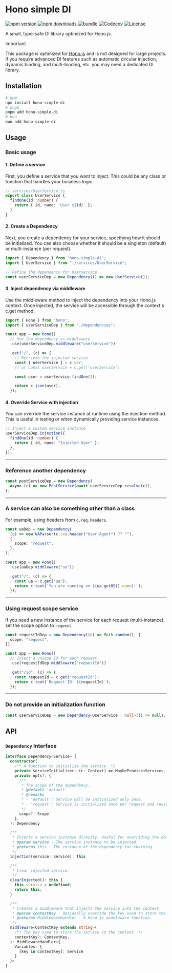 # Hono simple DI

[![npm version][npm-version-src]][npm-version-href]
[![npm downloads][npm-downloads-src]][npm-downloads-href]
[![bundle][bundle-src]][bundle-href]
[![Codecov][codecov-src]][codecov-href]
[![License][license-src]][license-href]

A small, type-safe DI library optimized for Hono.js.

> [!IMPORTANT]
> This package is optimized for [Hono.js](https://github.com/honojs/hono) and is not designed for large projects. If you require advanced DI features such as automatic circular injection, dynamic binding, and multi-binding, etc. you may need a dedicated DI library.

## Installation

```bash
# npm
npm install hono-simple-di
# pnpm
pnpm add hono-simple-di
# bun
bun add hono-simple-di
```

## Usage

### Basic usage

#### 1. Define a service

First, you define a service that you want to inject. This could be any class or function that handles your business logic.

```ts
// services/UserService.ts
export class UserService {
  findOne(id: number) {
    return { id, name: `User ${id}` };
  }
}
```

#### 2. Create a Dependency

Next, you create a dependency for your service, specifying how it should be initialized. You can also choose whether it should be a singleton (default) or multi-instance (per request).

```ts
import { Dependency } from "hono-simple-di";
import { UserService } from "./services/UserService";

// Define the dependency for UserService
const userServiceDep = new Dependency(() => new UserService());
```

#### 3. Inject dependency via middleware

Use the middleware method to inject the dependency into your Hono.js context. Once injected, the service will be accessible through the context's c.get method.

```ts
import { Hono } from "hono";
import { userServiceDep } from "./dependencies";

const app = new Hono()
  // Use the dependency as middleware
  .use(userServiceDep.middleware("userService"))

  .get("/", (c) => {
    // Retrieve the injected service
    const { userService } = c.var;
    // or const userService = c.get('userService')

    const user = userService.findOne(1);

    return c.json(user);
  });
```

#### 4. Override Service with injection

You can override the service instance at runtime using the injection method. This is useful in testing or when dynamically providing service instances.

```ts
// Inject a custom service instance
userServiceDep.injection({
  findOne(id: number) {
    return { id, name: "Injected User" };
  },
});
```

---

### Reference another dependency

```ts
const postServiceDep = new Dependency(
  async (c) => new PostService(await userServiceDep.resolve(c)),
);
```

---

### A service can also be something other than a class

For example, using headers from `c.req.headers`.

```ts
const uaDep = new Dependency(
  (c) => new UAParser(c.req.header("User-Agent") ?? ""),
  {
    scope: "request",
  },
);

const app = new Hono()
  .use(uaDep.middleware("ua"))

  .get("/", (c) => {
    const ua = c.get("ua");
    return c.text(`You are running on ${ua.getOS().name}!`);
  });
```

---

### Using request scope service

If you need a new instance of the service for each request (multi-instance), set the scope option to `request`.

```ts
const requestIdDep = new Dependency((c) => Math.random(), {
  scope: "request",
});

const app = new Hono()
  // Inject a unique ID for each request
  .use(requestIdDep.middleware("requestId"))

  .get("/id", (c) => {
    const requestId = c.get("requestId");
    return c.text(`Request ID: ${requestId}`);
  });
```

---

### Do not provide an initialization function

```ts
const userServiceDep = new Dependency<UserService | null>(() => null);
```

## API

### `Dependency` Interface

```ts
interface Dependency<Service> {
  constructor(
    /** A function to initialize the service. */
    private serviceInitializer: (c: Context) => MaybePromise<Service>,
    private opts?: {
      /**
       * The scope of the dependency.
       * @default 'default'
       * @remarks
       * - 'default': Service will be initialized only once.
       * - 'request': Service is initialized once per request and reused across requests.
       */
      scope?: Scope
    },
  ): Dependency

  /**
   * Injects a service instance directly. Useful for overriding the default service.
   * @param service - The service instance to be injected.
   * @returns this - The instance of the dependency for chaining.
   */
  injection(service: Service): this

  /**
   * Clear injected service.
   */
  clearInjected(): this {
    this.service = undefined;
    return this;
  }

  /**
   * Creates a middleware that injects the service into the context.
   * @param contextKey - Optionally override the key used to store the service in the context.
   * @returns MiddlewareHandler - A Hono.js middleware function.
   */
  middleware<ContextKey extends string>(
    /** The key used to store the service in the context. */
    contextKey?: ContextKey,
  ): MiddlewareHandler<{
    Variables: {
      [key in ContextKey]: Service
    }
  }>
}
```

<!-- Refs -->

[npm-version-src]: https://img.shields.io/npm/v/hono-simple-di
[npm-version-href]: https://npmjs.com/package/hono-simple-di
[npm-downloads-src]: https://img.shields.io/npm/dm/hono-simple-di
[npm-downloads-href]: https://npmjs.com/package/hono-simple-di
[codecov-src]: https://img.shields.io/codecov/c/gh/maou-shonen/hono-simple-di/main
[codecov-href]: https://codecov.io/gh/maou-shonen/hono-simple-di
[bundle-src]: https://img.shields.io/bundlephobia/minzip/hono-simple-di
[bundle-href]: https://bundlephobia.com/result?p=hono-simple-di
[license-src]: https://img.shields.io/github/license/maou-shonen/hono-simple-di.svg
[license-href]: https://github.com/maou-shonen/hono-simple-di/blob/main/LICENSE
